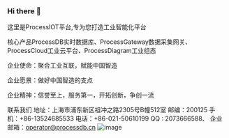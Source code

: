 ### Hi there 👋
这里是ProcessIOT平台,专为您打造工业智能化平台

核心产品ProcessDB实时数据库、ProcessGateway数据采集网关、ProcessCloud工业云平台、ProcessDiagram工业组态

企业使命：聚合工业互联，赋能中国智造

企业愿景：做好中国智造的支点

企业精神：信誉至上，服务第一，开拓创新，争创一流

联系我们
地址：上海市浦东新区祖冲之路2305号B幢512室
邮编：200125
手机：+86-13524685533
电话：+86-021-50610199
QQ : 2073666588、
企业邮箱：operator@processdb.cn
![image](https://11128735.s21i.faiusr.com/4/ABUIABAEGAAgspHPigYovIPLwgIwgAo40AU.png.webp)
<!--
**ProcessIOT/ProcessIOT** is a ✨ _special_ ✨ repository because its `README.md` (this file) appears on your GitHub profile.

Here are some ideas to get you started:

- 🔭 I’m currently working on ...
- 🌱 I’m currently learning ...
- 👯 I’m looking to collaborate on ...
- 🤔 I’m looking for help with ...
- 💬 Ask me about ...
- 📫 How to reach me: ...0086-021-50610199
- 😄 Pronouns: ...
- ⚡ Fun fact: ...
-->
